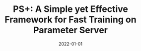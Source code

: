 ---
title: "PS+: A Simple yet Effective Framework for Fast Training on Parameter Server"
authors:
- A-Long Jin
- Wenchao Xu
- Song Guo
- Bing Hu
- Kwan Yeung


date: "2022-01-01"
# doi: "10.1109/TPDS.2022.3141737"

# Publication type.
# 1 = Conference paper; 2 = Journal article;
# 3 = Preprint Paper; 4 = Report; 5 = Book; 6 = Book section;
# 7 = Thesis; 8 = Patent
publication_types: ["2"]

# Publication name and optional abbreviated publication name.
publication: IEEE Transactions on Computers (TC) (CCF-A)
# publication_short: ""

url_pdf: https://ieeexplore.ieee.org/document/9864063
# url_code: ''
# url_dataset: ''
# url_poster: ''
# url_project: ''
# url_slides: ''
# url_video: ''

---